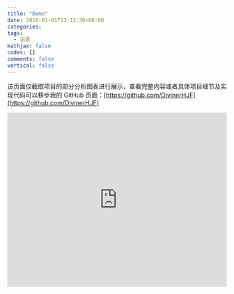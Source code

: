 ```yaml
---
title: "Demo"
date: 2018-01-01T13:13:36+08:00
categories:
tags:
  - 记录
mathjax: false
codes: []
comments: false
vertical: false
---
```


该页面仅截取项目的部分分析图表进行展示，查看完整内容或者具体项目细节及实现代码可以移步我的 GitHub 页面：[https://github.com/DivinerHJF](https://github.com/DivinerHJF)

<iframe src="https://onedrive.live.com/embed?cid=2D084BC390E48751&amp;resid=2D084BC390E48751%2148761&amp;authkey=AMsivvi1oblFLlE&amp;em=2&amp;wdAr=1.7777777777777777" width="100%" height="400px" frameborder="0">这是嵌入 <a target="_blank" href="https://office.com">Microsoft Office</a> 演示文稿，由 <a target="_blank" href="https://office.com/webapps">Office</a> 提供支持。</iframe>
